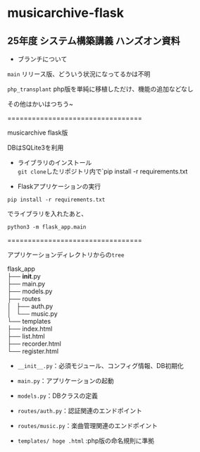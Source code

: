 # musicarchive-flask
## 25年度 システム構築講義 ハンズオン資料

- ブランチについて  
  
`main` リリース版、どういう状況になってるかは不明

`php_transplant` php版を単純に移植しただけ、機能の追加などなし  

その他はかいはつちう~

=================================  

musicarchive flask版  

DBはSQLite3を利用  

- ライブラリのインストール  
`git clone`したリポジトリ内で`pip install -r requirements.txt  

- Flaskアプリケーションの実行   

`pip install -r requirements.txt`  

でライブラリを入れたあと、

`python3 -m flask_app.main`

=================================

アプリケーションディレクトリからの`tree`  

flask_app  
├── __init__.py  
├── main.py  
├── models.py  
├── routes  
│   ├── auth.py  
│   └── music.py  
└── templates  
    ├── index.html  
    ├── list.html  
    ├── recorder.html  
    └── register.html  

- `__init__.py`：必須モジュール、コンフィグ情報、DB初期化  

- `main.py`：アプリケーションの起動  

- `models.py`：DBクラスの定義  

- `routes/auth.py`：認証関連のエンドポイント  

- `routes/music.py`：楽曲管理関連のエンドポイント  

- `templates/ hoge .html` :php版の命名規則に準拠  
